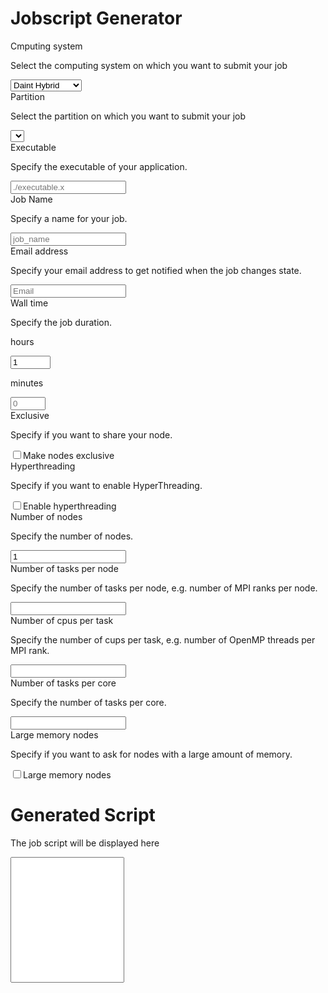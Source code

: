 # Jobscript Generator

<form>
  <div class="form-group">
    <label for="selectMachine">Cmputing system</label>
    <p class="help-block">Select the computing system on which you want to submit your job</p>
    <select class="form-control" id="selectMachine">
      <option>Daint Hybrid</option>
      <option>Daint MultiCore</option>
      <option>Leone</option>
      <option>Monch</option>
      <!-- <option>Tave</option> -->
    </select>
  </div>
  <div class="form-group">
    <label for="selectPartition">Partition</label>
    <p class="help-block">Select the partition on which you want to submit your job</p>
    <select class="form-control" id="selectPartition" >
    </select>
  </div>
 <div class="form-group" id="executableGroup">
    <label for="executable">Executable</label>
    <p class="help-block">Specify the executable of your application.</p>
    <input type="input" class="form-control" id="executable" placeholder="./executable.x" onkeyup="return cscs_print_jobscript()">
  </div>
 <div class="form-group">
    <label for="jobName">Job Name</label>
    <p class="help-block">Specify a name for your job.</p>
    <input type="input" class="form-control" id="jobName" placeholder="job_name" onkeyup="return cscs_print_jobscript()">
  </div>
 <div class="form-group">
    <label for="emailAddress">Email address</label>
    <p class="help-block">Specify your email address to get notified when the job changes state.</p>
    <input type="email" class="form-control" id="emailAddress" placeholder="Email" onkeyup="return cscs_print_jobscript()">
  </div>
  <div class="row form-group">
    <div class="col-md-12">
    <label for="wallclock">Wall time</label>
    <p class="help-block">Specify the job duration.</p>
    </div>
    <div class="col-md-6">
      <p class="help-block">hours</p>
      <input type="number" class="form-control" id="hours" min="0" max="168" placeholder="0" value="1" onchange="return cscs_validate_hour() && cscs_print_jobscript()" onkeyup="return cscs_validate_hour() && cscs_print_jobscript()" onkeydown="return cscs_validate_hour() && cscs_print_jobscript()">
    </div>
    <div class="col-md-6">
      <p class="help-block">minutes</p>
      <input type="number" class="form-control" id="minutes" min="0" max="59" placeholder="0" onchange="return cscs_validate_minutes() && cscs_print_jobscript()" onkeyup="return cscs_validate_minutes() && cscs_print_jobscript()" onkeydown="return cscs_validate_minutes() && cscs_print_jobscript()">
    </div>
<!--
    <div class="col-md-4">
      <p class="help-block">seconds</p>
      <input type="number" class="form-control" id="seconds" min="0" max="59" placeholder="0" onchange="return cscs_validate_hour() && cscs_print_jobscript()" onkeyup="return cscs_validate_hour() && cscs_print_jobscript()">
    </div>
 -->
  </div>
  <div class="form-group" id="ExclusiveNodeGroup">
    <label for="ExclusiveNode">Exclusive</label>
    <p class="help-block">Specify if you want to share your node.</p>
    <div class="checkbox">
      <label>
        <input type="checkbox" id="ExclusiveNode" onchange="cscs_print_jobscript()">Make nodes exclusive
      </label>
    </div>
  </div>
  <div class="form-group" id="hyperThreadingGroup">
    <label for="hyperThreading">Hyperthreading</label>
    <p class="help-block">Specify if you want to enable HyperThreading.</p>
    <div class="checkbox">
      <label>
        <input type="checkbox" id="hyperThreading" onchange="cscs_print_jobscript()">Enable hyperthreading
      </label>
    </div>
  </div>
  <div class="form-group" id="numberOfNodesGroup">
    <label for="numberOfNodes">Number of nodes</label>
    <p class="help-block">Specify the number of nodes.</p>
    <input type="number" class="form-control" id="numberOfNodes" min="1" value="1" onchange="return cscs_print_jobscript()">
  </div>
  <div class="form-group" id="numberOfTasksPerNodeGroup">
    <label for="numberOfTasksPerNode">Number of tasks per node</label>
    <p class="help-block">Specify the number of tasks per node, e.g. number of MPI ranks per node.</p>
    <input type="number" class="form-control" id="numberOfTasksPerNode" min="1" onchange="return cscs_print_jobscript()">
  </div>
  <div class="form-group" id="numberOfCpusPerTasksGroup">
    <label for="numberOfCpusPerTasks">Number of cpus per task</label>
    <p class="help-block">Specify the number of cups per task, e.g. number of OpenMP threads per MPI rank.</p>
    <input type="number" class="form-control" id="numberOfCpusPerTasks" min="1" onchange="return cscs_print_jobscript()">
  </div>
  <div class="form-group" id="numberTasksPerCoreGroup">
    <label for="numberTasksPerCore">Number of tasks per core</label>
    <p class="help-block">Specify the number of tasks per core.</p>
    <input type="number" class="form-control" id="numberTasksPerCore" min="1" onchange="return cscs_print_jobscript()">
  </div>
  <div class="form-group" id="bigMemoryGroup">
    <label for="bigMemory">Large memory nodes</label>
    <p class="help-block">Specify if you want to ask for nodes with a large amount of memory.</p>
    <div class="checkbox">
      <label>
        <input type="checkbox" id="bigMemory" onchange="return cscs_print_jobscript()">Large memory nodes
      </label>
    </div>
  </div>
  <!-- <a class="btn btn-primary" type="submit" id="submit_button" class="btn btn-default" href="#generated-script">Generate</a> -->
</form>

# Generated Script
<div class="form-group">
  <p class="help-block">The job script will be displayed here</p>
  <textarea class="form-control" id="jobscript" rows="13" readonly style="resize:none"></textarea>
</div>
